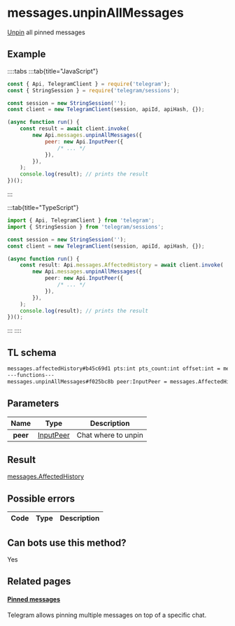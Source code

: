 # messages.unpinAllMessages

[Unpin](https://core.telegram.org/api/pin) all pinned messages

## Example

::::tabs
:::tab{title="JavaScript"}

```js
const { Api, TelegramClient } = require('telegram');
const { StringSession } = require('telegram/sessions');

const session = new StringSession('');
const client = new TelegramClient(session, apiId, apiHash, {});

(async function run() {
    const result = await client.invoke(
        new Api.messages.unpinAllMessages({
            peer: new Api.InputPeer({
                /* ... */
            }),
        }),
    );
    console.log(result); // prints the result
})();
```

:::

:::tab{title="TypeScript"}

```ts
import { Api, TelegramClient } from 'telegram';
import { StringSession } from 'telegram/sessions';

const session = new StringSession('');
const client = new TelegramClient(session, apiId, apiHash, {});

(async function run() {
    const result: Api.messages.AffectedHistory = await client.invoke(
        new Api.messages.unpinAllMessages({
            peer: new Api.InputPeer({
                /* ... */
            }),
        }),
    );
    console.log(result); // prints the result
})();
```

:::
::::

## TL schema

```txt
messages.affectedHistory#b45c69d1 pts:int pts_count:int offset:int = messages.AffectedHistory;
---functions---
messages.unpinAllMessages#f025bc8b peer:InputPeer = messages.AffectedHistory;
```

## Parameters

|   Name   | Type                                                  | Description         |
| :------: | ----------------------------------------------------- | ------------------- |
| **peer** | [InputPeer](https://core.telegram.org/type/InputPeer) | Chat where to unpin |

## Result

[messages.AffectedHistory](https://core.telegram.org/type/messages.AffectedHistory)

## Possible errors

| Code | Type | Description |
| :--: | ---- | ----------- |

## Can bots use this method?

Yes

## Related pages

#### [Pinned messages](https://core.telegram.org/api/pin)

Telegram allows pinning multiple messages on top of a specific chat.
